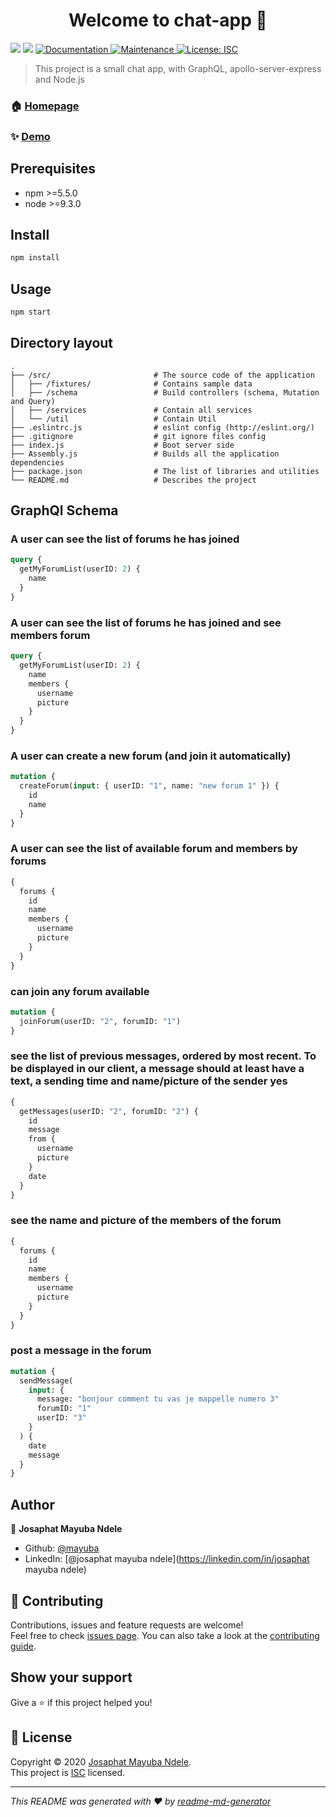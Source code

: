 <h1 align="center">Welcome to chat-app 👋</h1>
<p>
  <img src="https://img.shields.io/badge/npm-%3E%3D5.5.0-blue.svg" />
  <img src="https://img.shields.io/badge/node-%3E%3D9.3.0-blue.svg" />
  <a href="https://github.com/mayuba/chat-app#readme" target="_blank">
    <img alt="Documentation" src="https://img.shields.io/badge/documentation-yes-brightgreen.svg" />
  </a>
  <a href="https://github.com/mayuba/chat-app/graphs/commit-activity" target="_blank">
    <img alt="Maintenance" src="https://img.shields.io/badge/Maintained%3F-yes-green.svg" />
  </a>
  <a href="https://github.com/mayuba/chat-app/blob/master/LICENSE" target="_blank">
    <img alt="License: ISC" src="https://img.shields.io/github/license/mayuba/chat-app" />
  </a>
</p>

> This project is a small chat app, with GraphQL, apollo-server-express and Node.js

### 🏠 [Homepage](https://github.com/mayuba/chat-app#readme)

### ✨ [Demo](localhost:4000/graphql)

## Prerequisites

- npm >=5.5.0
- node >=9.3.0

## Install

```sh
npm install
```

## Usage

```sh
npm start
```

## Directory layout

```
.
├── /src/                       # The source code of the application
│   ├── /fixtures/              # Contains sample data
│   ├── /schema                 # Build controllers (schema, Mutation and Query)
│   ├── /services               # Contain all services
│   └── /util                   # Contain Util
├── .eslintrc.js                # eslint config (http://eslint.org/)
├── .gitignore                  # git ignore files config
├── index.js                    # Boot server side
├── Assembly.js                 # Builds all the application dependencies
├── package.json                # The list of libraries and utilities
└── README.md                   # Describes the project
```

## GraphQl Schema

### A user can see the list of forums he has joined

```graphql
query {
  getMyForumList(userID: 2) {
    name
  }
}
```

### A user can see the list of forums he has joined and see members forum

```graphql
query {
  getMyForumList(userID: 2) {
    name
    members {
      username
      picture
    }
  }
}
```

### A user can create a new forum (and join it automatically)

```graphql
mutation {
  createForum(input: { userID: "1", name: "new forum 1" }) {
    id
    name
  }
}
```

### A user can see the list of available forum and members by forums

```graphql
{
  forums {
    id
    name
    members {
      username
      picture
    }
  }
}
```

### can join any forum available

```graphql
mutation {
  joinForum(userID: "2", forumID: "1")
}
```

### see the list of previous messages, ordered by most recent. To be displayed in our client, a message should at least have a text, a sending time and name/picture of the sender yes

```graphql
{
  getMessages(userID: "2", forumID: "2") {
    id
    message
    from {
      username
      picture
    }
    date
  }
}
```

### see the name and picture of the members of the forum

```graphql
{
  forums {
    id
    name
    members {
      username
      picture
    }
  }
}
```

### post a message in the forum

```graphql
mutation {
  sendMessage(
    input: {
      message: "bonjour comment tu vas je mappelle numero 3"
      forumID: "1"
      userID: "3"
    }
  ) {
    date
    message
  }
}
```

## Author

👤 **Josaphat Mayuba Ndele**

- Github: [@mayuba](https://github.com/mayuba)
- LinkedIn: [@josaphat mayuba ndele](https://linkedin.com/in/josaphat mayuba ndele)

## 🤝 Contributing

Contributions, issues and feature requests are welcome!<br />Feel free to check [issues page](https://github.com/mayuba/chat-app/issues). You can also take a look at the [contributing guide](https://github.com/mayuba/chat-app/blob/master/CONTRIBUTING.md).

## Show your support

Give a ⭐️ if this project helped you!

## 📝 License

Copyright © 2020 [Josaphat Mayuba Ndele](https://github.com/mayuba).<br />
This project is [ISC](https://github.com/mayuba/chat-app/blob/master/LICENSE) licensed.

---

_This README was generated with ❤️ by [readme-md-generator](https://github.com/kefranabg/readme-md-generator)_
